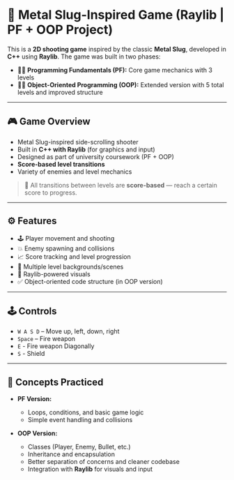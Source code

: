 # 🔫 Metal Slug-Inspired Game (Raylib | PF + OOP Project)

This is a **2D shooting game** inspired by the classic **Metal Slug**, developed in **C++** using **Raylib**. The game was built in two phases:

- 👨‍💻 **Programming Fundamentals (PF):** Core game mechanics with 3 levels
- 👨‍🏫 **Object-Oriented Programming (OOP):** Extended version with 5 total levels and improved structure

---

## 🎮 Game Overview

- Metal Slug-inspired side-scrolling shooter
- Built in **C++ with Raylib** (for graphics and input)
- Designed as part of university coursework (PF + OOP)
- **Score-based level transitions**
- Variety of enemies and level mechanics

> 🧠 All transitions between levels are **score-based** — reach a certain score to progress.

---

## ⚙️ Features

- 🕹️ Player movement and shooting
- 💥 Enemy spawning and collisions
- 📈 Score tracking and level progression
- 🌆 Multiple level backgrounds/scenes
- 🎨 Raylib-powered visuals
- ✅ Object-oriented code structure (in OOP version)

---

## 🕹️ Controls

- `W A S D` – Move up, left, down, right  
- `Space` – Fire weapon
- ` E ` - Fire weapon Diagonally
- ` S ` - Shield

---

## 🧠 Concepts Practiced

- **PF Version:**
  - Loops, conditions, and basic game logic
  - Simple event handling and collisions

- **OOP Version:**
  - Classes (Player, Enemy, Bullet, etc.)
  - Inheritance and encapsulation
  - Better separation of concerns and cleaner codebase
  - Integration with **Raylib** for visuals and input
